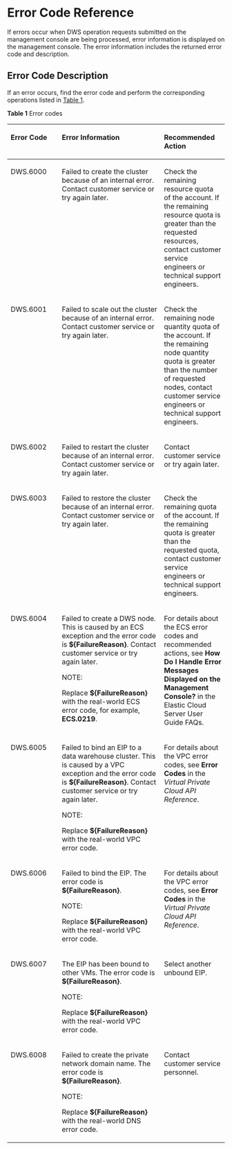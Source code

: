 # Error Code Reference<a name="dws_01_0068"></a>

If errors occur when DWS operation requests submitted on the management console are being processed, error information is displayed on the management console. The error information includes the returned error code and description.

## Error Code Description<a name="section372646321946"></a>

If an error occurs, find the error code and perform the corresponding operations listed in  [Table 1](#table65737292).

**Table  1**  Error codes

<a name="table65737292"></a>
<table><thead align="left"><tr id="row27077540"><th class="cellrowborder" valign="top" width="23.51%" id="mcps1.2.4.1.1"><p id="p45797138"><a name="p45797138"></a><a name="p45797138"></a><strong id="b3956735895621"><a name="b3956735895621"></a><a name="b3956735895621"></a>Error Code</strong></p>
</th>
<th class="cellrowborder" valign="top" width="46.98%" id="mcps1.2.4.1.2"><p id="p28644761"><a name="p28644761"></a><a name="p28644761"></a><strong id="b193467593711236"><a name="b193467593711236"></a><a name="b193467593711236"></a>Error Information</strong></p>
</th>
<th class="cellrowborder" valign="top" width="29.509999999999998%" id="mcps1.2.4.1.3"><p id="p25221318211340"><a name="p25221318211340"></a><a name="p25221318211340"></a><strong id="b1073672764112317"><a name="b1073672764112317"></a><a name="b1073672764112317"></a>Recommended Action</strong></p>
</th>
</tr>
</thead>
<tbody><tr id="row38524289"><td class="cellrowborder" valign="top" width="23.51%" headers="mcps1.2.4.1.1 "><p id="p33459681"><a name="p33459681"></a><a name="p33459681"></a>DWS.6000</p>
</td>
<td class="cellrowborder" valign="top" width="46.98%" headers="mcps1.2.4.1.2 "><p id="p15876907"><a name="p15876907"></a><a name="p15876907"></a>Failed to create the cluster because of an internal error. Contact customer service or try again later.</p>
</td>
<td class="cellrowborder" valign="top" width="29.509999999999998%" headers="mcps1.2.4.1.3 "><p id="p10440458211340"><a name="p10440458211340"></a><a name="p10440458211340"></a>Check the remaining resource quota of the account. If the remaining resource quota is greater than the requested resources, contact customer service engineers or technical support engineers.</p>
</td>
</tr>
<tr id="row14499481"><td class="cellrowborder" valign="top" width="23.51%" headers="mcps1.2.4.1.1 "><p id="p33607346"><a name="p33607346"></a><a name="p33607346"></a>DWS.6001</p>
</td>
<td class="cellrowborder" valign="top" width="46.98%" headers="mcps1.2.4.1.2 "><p id="p57263848211628"><a name="p57263848211628"></a><a name="p57263848211628"></a>Failed to scale out the cluster because of an internal error. Contact customer service or try again later.</p>
</td>
<td class="cellrowborder" valign="top" width="29.509999999999998%" headers="mcps1.2.4.1.3 "><p id="p20380581211340"><a name="p20380581211340"></a><a name="p20380581211340"></a>Check the remaining node quantity quota of the account. If the remaining node quantity quota is greater than the number of requested nodes, contact customer service engineers or technical support engineers.</p>
</td>
</tr>
<tr id="row3989940"><td class="cellrowborder" valign="top" width="23.51%" headers="mcps1.2.4.1.1 "><p id="p54749715"><a name="p54749715"></a><a name="p54749715"></a>DWS.6002</p>
</td>
<td class="cellrowborder" valign="top" width="46.98%" headers="mcps1.2.4.1.2 "><p id="p5749380121175"><a name="p5749380121175"></a><a name="p5749380121175"></a>Failed to restart the cluster because of an internal error. Contact customer service or try again later.</p>
</td>
<td class="cellrowborder" valign="top" width="29.509999999999998%" headers="mcps1.2.4.1.3 "><p id="p30870268211340"><a name="p30870268211340"></a><a name="p30870268211340"></a>Contact customer service or try again later.</p>
</td>
</tr>
<tr id="row13553869"><td class="cellrowborder" valign="top" width="23.51%" headers="mcps1.2.4.1.1 "><p id="p24121565"><a name="p24121565"></a><a name="p24121565"></a>DWS.6003</p>
</td>
<td class="cellrowborder" valign="top" width="46.98%" headers="mcps1.2.4.1.2 "><p id="p6446166821176"><a name="p6446166821176"></a><a name="p6446166821176"></a>Failed to restore the cluster because of an internal error. Contact customer service or try again later.</p>
</td>
<td class="cellrowborder" valign="top" width="29.509999999999998%" headers="mcps1.2.4.1.3 "><p id="p11191896211340"><a name="p11191896211340"></a><a name="p11191896211340"></a>Check the remaining quota of the account. If the remaining quota is greater than the requested quota, contact customer service engineers or technical support engineers.</p>
</td>
</tr>
<tr id="row10514501164329"><td class="cellrowborder" valign="top" width="23.51%" headers="mcps1.2.4.1.1 "><p id="p37262524164333"><a name="p37262524164333"></a><a name="p37262524164333"></a>DWS.6004</p>
</td>
<td class="cellrowborder" valign="top" width="46.98%" headers="mcps1.2.4.1.2 "><p id="p401076921179"><a name="p401076921179"></a><a name="p401076921179"></a>Failed to create a DWS node. This is caused by an ECS exception and the error code is <strong id="b842352706115118"><a name="b842352706115118"></a><a name="b842352706115118"></a>${FailureReason}</strong>. Contact customer service or try again later.</p>
<div class="note" id="note3673743522248"><a name="note3673743522248"></a><a name="note3673743522248"></a><span class="notetitle"> NOTE: </span><div class="notebody"><p id="p676147422248"><a name="p676147422248"></a><a name="p676147422248"></a>Replace <strong id="b84235270614418_1"><a name="b84235270614418_1"></a><a name="b84235270614418_1"></a>${FailureReason}</strong> with the real-world ECS error code, for example, <span class="parmvalue" id="parmvalue110917238411369"><a name="parmvalue110917238411369"></a><a name="parmvalue110917238411369"></a><b>ECS.0219</b></span>.</p>
</div></div>
</td>
<td class="cellrowborder" valign="top" width="29.509999999999998%" headers="mcps1.2.4.1.3 "><p id="p125801053182311"><a name="p125801053182311"></a><a name="p125801053182311"></a>For details about the ECS error codes and recommended actions, see <span class="filepath" id="filepath6603165452316"><a name="filepath6603165452316"></a><a name="filepath6603165452316"></a><b>How Do I Handle Error Messages Displayed on the Management Console?</b></span> in the Elastic Cloud Server User Guide FAQs.</p>
</td>
</tr>
<tr id="row60662409212011"><td class="cellrowborder" valign="top" width="23.51%" headers="mcps1.2.4.1.1 "><p id="p11717962212011"><a name="p11717962212011"></a><a name="p11717962212011"></a>DWS.6005</p>
</td>
<td class="cellrowborder" valign="top" width="46.98%" headers="mcps1.2.4.1.2 "><p id="p61554770212011"><a name="p61554770212011"></a><a name="p61554770212011"></a>Failed to bind an EIP to a data warehouse cluster. This is caused by a VPC exception and the error code is <strong id="b1134129697192154"><a name="b1134129697192154"></a><a name="b1134129697192154"></a>${FailureReason}</strong>. Contact customer service or try again later.</p>
<div class="note" id="note6046368022253"><a name="note6046368022253"></a><a name="note6046368022253"></a><span class="notetitle"> NOTE: </span><div class="notebody"><p id="p2650582222253"><a name="p2650582222253"></a><a name="p2650582222253"></a>Replace <strong id="b87421526819228_1"><a name="b87421526819228_1"></a><a name="b87421526819228_1"></a>${FailureReason}</strong> with the real-world VPC error code.</p>
</div></div>
</td>
<td class="cellrowborder" valign="top" width="29.509999999999998%" headers="mcps1.2.4.1.3 "><p id="p112319414256"><a name="p112319414256"></a><a name="p112319414256"></a>For details about the VPC error codes, see <span class="filepath" id="filepath13660421252"><a name="filepath13660421252"></a><a name="filepath13660421252"></a><b>Error Codes</b></span> in the <em id="i271112404281"><a name="i271112404281"></a><a name="i271112404281"></a>Virtual Private Cloud API Reference</em>.</p>
</td>
</tr>
<tr id="row28587282153318"><td class="cellrowborder" valign="top" width="23.51%" headers="mcps1.2.4.1.1 "><p id="p33868467153318"><a name="p33868467153318"></a><a name="p33868467153318"></a>DWS.6006</p>
</td>
<td class="cellrowborder" valign="top" width="46.98%" headers="mcps1.2.4.1.2 "><p id="p58991301153318"><a name="p58991301153318"></a><a name="p58991301153318"></a>Failed to bind the EIP. The error code is <strong id="b842352706155640"><a name="b842352706155640"></a><a name="b842352706155640"></a>${FailureReason}</strong>.</p>
<div class="note" id="note35211281168"><a name="note35211281168"></a><a name="note35211281168"></a><span class="notetitle"> NOTE: </span><div class="notebody"><p id="p1954928111620"><a name="p1954928111620"></a><a name="p1954928111620"></a>Replace <strong id="b87421526819228_3"><a name="b87421526819228_3"></a><a name="b87421526819228_3"></a>${FailureReason}</strong> with the real-world VPC error code.</p>
</div></div>
</td>
<td class="cellrowborder" valign="top" width="29.509999999999998%" headers="mcps1.2.4.1.3 "><p id="p88612293287"><a name="p88612293287"></a><a name="p88612293287"></a>For details about the VPC error codes, see <span class="filepath" id="filepath15864830122812"><a name="filepath15864830122812"></a><a name="filepath15864830122812"></a><b>Error Codes</b></span> in the <em id="i49684115296"><a name="i49684115296"></a><a name="i49684115296"></a>Virtual Private Cloud API Reference</em>.</p>
</td>
</tr>
<tr id="row63630986153323"><td class="cellrowborder" valign="top" width="23.51%" headers="mcps1.2.4.1.1 "><p id="p53836230153323"><a name="p53836230153323"></a><a name="p53836230153323"></a>DWS.6007</p>
</td>
<td class="cellrowborder" valign="top" width="46.98%" headers="mcps1.2.4.1.2 "><p id="p65767334153323"><a name="p65767334153323"></a><a name="p65767334153323"></a>The EIP has been bound to other VMs. The error code is <strong id="b778846736155758"><a name="b778846736155758"></a><a name="b778846736155758"></a>${FailureReason}</strong>.</p>
<div class="note" id="note45361831101619"><a name="note45361831101619"></a><a name="note45361831101619"></a><span class="notetitle"> NOTE: </span><div class="notebody"><p id="p453911310163"><a name="p453911310163"></a><a name="p453911310163"></a>Replace <strong id="b87421526819228_5"><a name="b87421526819228_5"></a><a name="b87421526819228_5"></a>${FailureReason}</strong> with the real-world VPC error code.</p>
</div></div>
</td>
<td class="cellrowborder" valign="top" width="29.509999999999998%" headers="mcps1.2.4.1.3 "><p id="p14462105719130"><a name="p14462105719130"></a><a name="p14462105719130"></a>Select another unbound EIP. </p>
</td>
</tr>
<tr id="row9357894153328"><td class="cellrowborder" valign="top" width="23.51%" headers="mcps1.2.4.1.1 "><p id="p19791911153328"><a name="p19791911153328"></a><a name="p19791911153328"></a>DWS.6008</p>
</td>
<td class="cellrowborder" valign="top" width="46.98%" headers="mcps1.2.4.1.2 "><p id="p59640953153328"><a name="p59640953153328"></a><a name="p59640953153328"></a>Failed to create the private network domain name. The error code is <strong id="b523476388155855"><a name="b523476388155855"></a><a name="b523476388155855"></a>${FailureReason}</strong>.</p>
<div class="note" id="note1937621171514"><a name="note1937621171514"></a><a name="note1937621171514"></a><span class="notetitle"> NOTE: </span><div class="notebody"><p id="p1293802161520"><a name="p1293802161520"></a><a name="p1293802161520"></a>Replace <strong id="b84235270614418_3"><a name="b84235270614418_3"></a><a name="b84235270614418_3"></a>${FailureReason}</strong> with the real-world DNS error code.</p>
</div></div>
</td>
<td class="cellrowborder" valign="top" width="29.509999999999998%" headers="mcps1.2.4.1.3 "><p id="p66187875153328"><a name="p66187875153328"></a><a name="p66187875153328"></a>Contact customer service personnel.</p>
</td>
</tr>
</tbody>
</table>


